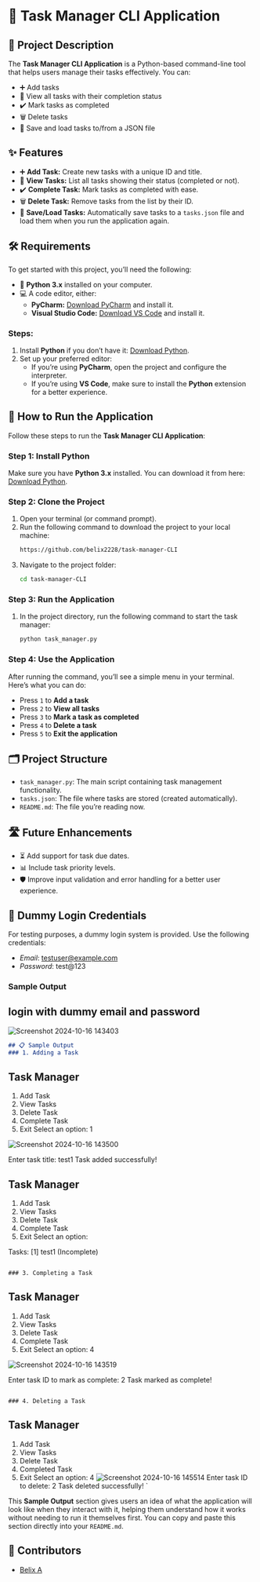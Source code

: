 # 📝 Task Manager CLI Application

## 📖 Project Description
The **Task Manager CLI Application** is a Python-based command-line tool that helps users manage their tasks effectively. You can:
- ➕ Add tasks
- 👀 View all tasks with their completion status
- ✔️ Mark tasks as completed
- 🗑️ Delete tasks
- 💾 Save and load tasks to/from a JSON file

## ✨ Features
- ➕ **Add Task:** Create new tasks with a unique ID and title.
- 👀 **View Tasks:** List all tasks showing their status (completed or not).
- ✔️ **Complete Task:** Mark tasks as completed with ease.
- 🗑️ **Delete Task:** Remove tasks from the list by their ID.
- 💾 **Save/Load Tasks:** Automatically save tasks to a `tasks.json` file and load them when you run the application again.

## 🛠️ Requirements
To get started with this project, you’ll need the following:

- 🐍 **Python 3.x** installed on your computer.
- 💻 A code editor, either:
  - **PyCharm:** [Download PyCharm](https://www.jetbrains.com/pycharm/download/) and install it.
  - **Visual Studio Code:** [Download VS Code](https://code.visualstudio.com/download) and install it.

### Steps:
1. Install **Python** if you don’t have it: [Download Python](https://www.python.org/downloads/).
2. Set up your preferred editor:
   - If you’re using **PyCharm**, open the project and configure the interpreter.
   - If you’re using **VS Code**, make sure to install the **Python** extension for a better experience.
 

## 🚀 How to Run the Application

Follow these steps to run the **Task Manager CLI Application**:

### Step 1: Install Python
Make sure you have **Python 3.x** installed. You can download it from here: [Download Python](https://www.python.org/downloads/).

### Step 2: Clone the Project
1. Open your terminal (or command prompt).
2. Run the following command to download the project to your local machine:
   ```bash
   https://github.com/belix2228/task-manager-CLI

3. Navigate to the project folder:
   ```bash
   cd task-manager-CLI
   ```

### Step 3: Run the Application
1. In the project directory, run the following command to start the task manager:
   ```bash
   python task_manager.py
   ```

### Step 4: Use the Application
After running the command, you’ll see a simple menu in your terminal. Here’s what you can do:
- Press `1` to **Add a task**
- Press `2` to **View all tasks**
- Press `3` to **Mark a task as completed**
- Press `4` to **Delete a task**
- Press `5` to **Exit the application**

## 🗂️ Project Structure
- `task_manager.py`: The main script containing task management functionality.
- `tasks.json`: The file where tasks are stored (created automatically).
- `README.md`: The file you’re reading now.

## 🛣️ Future Enhancements
- ⏳ Add support for task due dates.
- 📊 Include task priority levels.
- 🛡️ Improve input validation and error handling for a better user experience.

## 👤 Dummy Login Credentials
For testing purposes, a dummy login system is provided. Use the following credentials:

- *Email*: testuser@example.com
- *Password*: test@123


### Sample Output
## login with dummy email and password
![Screenshot 2024-10-16 143403](https://github.com/user-attachments/assets/3ca71945-50ac-44e1-a3e6-f9d5f61b0575)


```markdown
## 📋 Sample Output
### 1. Adding a Task
```
Task Manager
------------
1. Add Task
2. View Tasks
3. Delete Task
4. Complete Task
5. Exit
Select an option: 1

![Screenshot 2024-10-16 143500](https://github.com/user-attachments/assets/02f55a2b-a7ce-4f37-8217-b8ea8442a577)


Enter task title: test1
Task added successfully!


Task Manager
------------
1. Add Task
2. View Tasks
3. Delete Task
4. Complete Task
5. Exit
Select an option: 

Tasks:
[1] test1 (Incomplete)
```

### 3. Completing a Task
```
Task Manager
------------
1. Add Task
2. View Tasks
3. Delete Task
4. Complete Task
5. Exit
Select an option: 4

![Screenshot 2024-10-16 143519](https://github.com/user-attachments/assets/38d8b3f0-41e3-4de4-a539-9c5158cd4d28)

Enter task ID to mark as complete: 2
Task marked as complete!
```

### 4. Deleting a Task
```
Task Manager
------------
1. Add Task
2. View Tasks
3. Delete Task
4. Completed Task
5. Exit
Select an option: 4
![Screenshot 2024-10-16 145514](https://github.com/user-attachments/assets/23713a7f-88c6-4bfb-8789-5736053cfa2c)
Enter task ID to delete: 2
Task deleted successfully!
`

This **Sample Output** section gives users an idea of what the application will look like when they interact with it, helping them understand how it works without needing to run it themselves first. You can copy and paste this section directly into your `README.md`.

## 👥 Contributors
- [Belix A ](https://github.com/belix2228)


